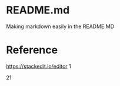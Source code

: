 # README.md
Making markdown easily in the README.MD

# Reference 
https://stackedit.io/editor
1

21
